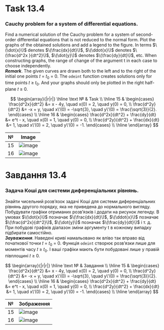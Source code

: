 # Task 13.4

### Cauchy problem for a system of differential equations.

Find a numerical solution of the Cauchy problem for a system of second-order differential equations that is not reduced to the normal form. Plot the graphs of the obtained solutions and add a legend to the figure.
In terms $\(\dot{x}\)$ denotes $\(\frac{dx}{dt}\)$, $\(\ddot{x}\)$ denotes $\(\frac{d^2x }{dt^2}\)$, $\(\dot{y}\)$ denotes $\(\frac{dy}{dt}\)$, etc. When constructing graphs, the range of change of the argument t in each case to choose independently.\
***Remark***. The given curves are drawn both to the left and to the right of the initial one
points 𝑡 = 𝑡<sub>0</sub> = 0. The ```odeint``` function creates solutions only for time points
𝑡 ≥ 𝑡<sub>0</sub>. And your graphs should only be plotted in the right half-plane 𝑡 ≥ 0.

$$
\begin{array}{|r|r|}
\hline
\text № & Task
\\
\hline
 15 & 
\begin{cases}
\frac{d^2x}{dt^2} &= x - 4y, \quad x(0) = 2, \quad y(0) = 0, \\
\frac{d^2y}{dt^2} &= -x + y, \quad x\'(0) = -\sqrt{3}, \quad y\'(0) = \frac{\sqrt{3}}{2}.
\end{cases}
\\
\hline
16 & 
\begin{cases}
\frac{d^2x}{dt^2} + \frac{dy}{dt} &= e^t - x, \quad x(0) = 1, \quad y(0) = 0, \\
\frac{d^2y}{dt^2} + \frac{dx}{dt} &= 1, \quad x\'(0) = 2, \quad y\'(0) = -1.
\end{cases}
\\
\hline
\end{array}
$$

| №  | Image  |
|---|---|
|  15 |  ![image](https://github.com/MaksymAndreiev/PythonScientificResearchCourse/assets/29687267/456e5ca5-5e5b-414e-bd4e-1e8bd69f680b) |
|  16 | ![image](https://github.com/MaksymAndreiev/PythonScientificResearchCourse/assets/29687267/0ada08a3-a6fa-4916-ae3c-a1b0efa3282a) |

# Завдання 13.4

### Задача Коші для системи диференціальних рівнянь.

Знайти чисельний розв’язок задачі Коші для системи
диференціальних рівнянь другого порядку, яка не приведена до нормального
вигляду. Побудувати графіки отриманих розв’язків і додати на рисунок легенду.
В умовах $\(\dot{x}\)$ позначає $\(\frac{dx}{dt}\)$, $\(\ddot{x}\)$ позначає $\(\frac{d^2x}{dt^2}\)$, $\(\dot{y}\)$
позначає $\(\frac{dy}{dt}\)$ і т. д. При побудові графіків діапазон
зміни аргументу t в кожному випадку підбирати самостійно.\
***Зауваження***. Наведені криві намальовано як вліво так вправо від початкової
точки 𝑡 = 𝑡<sub>0</sub> = 0. Функція ```odeint``` створює розв’язки лише для моментів часу
𝑡 ≥ 𝑡<sub>0</sub>. І ваші графіки мають бути побудовані лише у правій півплощині 𝑡 ≥ 0.

$$
\begin{array}{|r|r|}
\hline
\text № & Завдання
\\
\hline
 15 & 
\begin{cases}
\frac{d^2x}{dt^2} &= x - 4y, \quad x(0) = 2, \quad y(0) = 0, \\
\frac{d^2y}{dt^2} &= -x + y, \quad x\'(0) = -\sqrt{3}, \quad y\'(0) = \frac{\sqrt{3}}{2}.
\end{cases}
\\
\hline
16 & 
\begin{cases}
\frac{d^2x}{dt^2} + \frac{dy}{dt} &= e^t - x, \quad x(0) = 1, \quad y(0) = 0, \\
\frac{d^2y}{dt^2} + \frac{dx}{dt} &= 1, \quad x\'(0) = 2, \quad y\'(0) = -1.
\end{cases}
\\
\hline
\end{array}
$$

| №  | Зображення  |
|---|---|
|  15 |  ![image](https://github.com/MaksymAndreiev/PythonScientificResearchCourse/assets/29687267/456e5ca5-5e5b-414e-bd4e-1e8bd69f680b) |
|  16 | ![image](https://github.com/MaksymAndreiev/PythonScientificResearchCourse/assets/29687267/0ada08a3-a6fa-4916-ae3c-a1b0efa3282a) |
